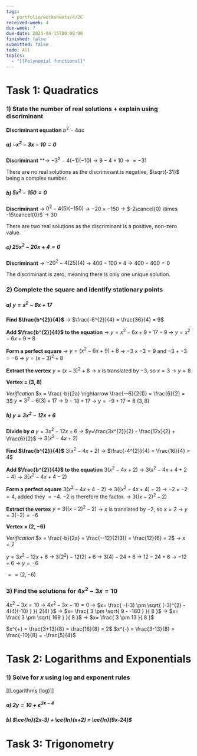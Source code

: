 ```yaml
---
tags:
  - portfolio/worksheets/4/2C
received-week: 4
due-week: 7
due-date: 2024-04-15T00:00:00
finished: false
submitted: false
todo: All
topics:
  - "[[Polynomial functions]]"
---
```

# Task 1: Quadratics
### 1) State the number of real solutions + explain using discriminant

**Discriminant equation**
$b^{2} - 4ac$

##### a) $-x^{2} - 3x - 10 = 0$
**Discriminant** 
**-> $-3^{2} - 4(-1)(-10)$
-> $9 - 4 \times 10$
-> $= -31$

There are no real solutions as the discriminant is negative, $\sqrt{-31}$ being a complex number.

##### b) $5x^{2} - 150 = 0$
**Discriminant**
-> $0^{2} - 4(5)(-150)$
-> $-20 \times -150$
-> $-2\cancel{0} \times -15\cancel{0}$
-> $30$

There are two real solutions as the discriminant is a positive, non-zero value.

##### c) $25x^{2} - 20x + 4 = 0$
**Discriminant**
-> $-20^{2} - 4(25)(4)$
-> $400 - 100 \times 4$
-> $400 - 400 = 0$

The discriminant is zero, meaning there is only one unique solution.


### 2) Complete the square and identify stationary points
##### a) $y=x^{2} - 6x + 17$
**Find $\frac{b^{2}}{4}$**
-> $\frac{-6^{2}}{4} = \frac{36}{4} = 9$

**Add $\frac{b^{2}}{4}$ to the equation**
-> $y = x^{2} -6x + 9 + 17 - 9$
-> $y = x^{2} -6x + 9 + 8$

**Form a perfect square**
-> $y = (x^{2} -6x + 9) + 8$
	-> $-3\times-3 = 9$ and $-3 + -3 = -6$
-> $y = (x - 3)^{2} + 8$

**Extract the vertex**
$y = (x - 3)^{2} + 8$
-> $x$ is translated by $-3$, so $x=3$
-> $y = 8$

**Vertex = $(3,8)$**

*Verification*
$x = \frac{-b}{2a} \rightarrow \frac{--6}{2(1)} = \frac{6}{2} = 3$
$y = 3^{2} - 6(3) + 17$
-> $9 - 18 + 17$
-> $y=-9 + 17 = 8$
$(3,8)$


##### b) $y=3x^{2} - 12x + 6$
**Divide by $a$**
$y=3x^{2} - 12x + 6$
-> $y=\frac{3x^{2}}{2} - \frac{12x}{2} + \frac{6}{2}$
-> $3(x^{2} - 4x + 2)$

**Find $\frac{b^{2}}{4}$**
$3(x^{2} - 4x + 2)$
-> $\frac{-4^{2}}{4} = \frac{16}{4} = 4$

**Add $\frac{b^{2}}{4}$ to the equation**
$3(x^{2} - 4x + 2)$
-> $3(x^{2} - 4x + 4 + 2 - 4)$
-> $3(x^{2} - 4x + 4 -2 )$


**Form a perfect square**
$3(x^{2} - 4x + 4 -2 )$
-> $3((x^{2} - 4x + 4) -2 )$
	-> $-2 \times -2 =4$, added they $=-4$. $-2$ is therefore the factor.
-> $3((x - 2)^{2} -2 )$

**Extract the vertex**
$y=3((x - 2)^{2} -2 )$
-> $x$ is translated by $-2$, so $x = 2$
-> $y = 3(-2) = -6$

**Vertex = $(2, -6)$**


*Verification*
$x = \frac{-b}{2a} = \frac{--12}{2(3)} = \frac{12}{6} = 2$
-> $x=2$

$y=3x^{2} - 12x + 6$
-> $3(2^{2}) - 12(2) + 6$
-> $3(4) - 24 + 6$
-> $12 - 24 + 6$
-> $-12 + 6$
-> $y = -6$

$== (2, -6)$


### 3) Find the solutions for $4x^{2} - 3x = 10$

$4x^{2} - 3x = 10$
-> $4x^{2} - 3x - 10 = 0$
-> $x= \frac{ -(-3) \pm \sqrt{ (-3)^{2} - 4(4)(-10) } }{ 2(4) }$
-> $x= \frac{ 3 \pm \sqrt{ 9 - -160 } }{ 8 }$
-> $x= \frac{ 3 \pm \sqrt{ 169 } }{ 8 }$
-> $x= \frac{ 3 \pm 13 }{ 8 }$

$x^{+} = \frac{3+13}{8} = \frac{16}{8} = 2$
$x^{-} = \frac{3-13}{8} = \frac{-10}{8} = -\frac{5}{4}$





# Task 2: Logarithms and Exponentials
### 1) Solve for $x$ using log and exponent rules
[[Logarithms (log)]] 
##### a) $2y = 10 + e^{3x-4}$


##### b) $\ce{ln}(2x-3) + \ce{ln}(x+2) = \ce{ln}(9x-24)$



# Task 3: Trigonometry